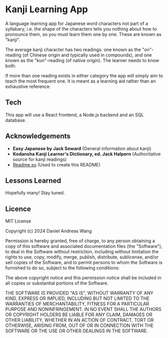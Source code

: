 
# Kanji Learning App

A language learning app for Japanese word characters not part of a syllabary, i.e. the shape of the characters tells you nothing about how to pronounce them, so you must learn them one by one. These are known as "kanji".

The average kanji character has two readings: one known as the "on"-reading (of Chinese origin and typically used in compounds), and one known as the "kun"-reading (of native origin). The learner needs to know both.

If more than one reading exists in either category the app will simply aim to teach the most frequent one. It is meant as a learning aid rather than an exhaustive reference.
## Tech

This app will use a React frontend, a Node.js backend and an SQL database.
## Acknowledgements
 - **Easy Japanese by Jack Seward** (General information about kanji)
 - **Kodansha Kanji Learner's Dictionary, ed. Jack Halpern** (Authoritative source for kanji readings)
 - [Readme.so](https://readme.so) (Used to create this README)

## Lessons Learned

Hopefully many! Stay tuned.

## Licence

MIT License

Copyright (c) 2024 Daniel Andreas Wang

Permission is hereby granted, free of charge, to any person obtaining a copy of this software and associated documentation files (the "Software"), to deal in the Software without restriction, including without limitation the rights
to use, copy, modify, merge, publish, distribute, sublicense, and/or sell copies of the Software, and to permit persons to whom the Software is
furnished to do so, subject to the following conditions:

The above copyright notice and this permission notice shall be included in all copies or substantial portions of the Software.

THE SOFTWARE IS PROVIDED "AS IS", WITHOUT WARRANTY OF ANY KIND, EXPRESS OR IMPLIED, INCLUDING BUT NOT LIMITED TO THE WARRANTIES OF MERCHANTABILITY, FITNESS FOR A PARTICULAR PURPOSE AND NONINFRINGEMENT. IN NO EVENT SHALL THE AUTHORS OR COPYRIGHT HOLDERS BE LIABLE FOR ANY CLAIM, DAMAGES OR OTHER LIABILITY, WHETHER IN AN ACTION OF CONTRACT, TORT OR OTHERWISE, ARISING FROM, OUT OF OR IN CONNECTION WITH THE SOFTWARE OR THE USE OR OTHER DEALINGS IN THE SOFTWARE.